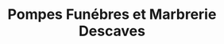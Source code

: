 ---
title: "Pompes Funébres et Marbrerie Descaves"
url: /poissy/pompes-funebres-et-marbrerie-descaves/
shop: directeurs de funérailles
---